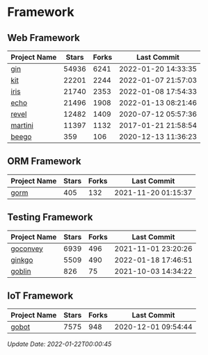 # Framework

## Web Framework
| Project Name | Stars | Forks | Last Commit |
| ------------ | ----- | ----- | ----------- |
| [gin](https://github.com/gin-gonic/gin) | 54936 | 6241 | 2022-01-20 14:33:35 |
| [kit](https://github.com/go-kit/kit) | 22201 | 2244 | 2022-01-07 21:57:03 |
| [iris](https://github.com/kataras/iris) | 21740 | 2353 | 2022-01-08 17:54:33 |
| [echo](https://github.com/labstack/echo) | 21496 | 1908 | 2022-01-13 08:21:46 |
| [revel](https://github.com/revel/revel) | 12482 | 1409 | 2020-07-12 05:57:36 |
| [martini](https://github.com/go-martini/martini) | 11397 | 1132 | 2017-01-21 21:58:54 |
| [beego](https://github.com/astaxie/beego) | 359 | 106 | 2020-12-13 11:36:23 |

## ORM Framework
| Project Name | Stars | Forks | Last Commit |
| ------------ | ----- | ----- | ----------- |
| [gorm](https://github.com/jinzhu/gorm) | 405 | 132 | 2021-11-20 01:15:37 |

## Testing Framework
| Project Name | Stars | Forks | Last Commit |
| ------------ | ----- | ----- | ----------- |
| [goconvey](https://github.com/smartystreets/goconvey) | 6939 | 496 | 2021-11-01 23:20:26 |
| [ginkgo](https://github.com/onsi/ginkgo) | 5509 | 490 | 2022-01-18 17:46:51 |
| [goblin](https://github.com/franela/goblin) | 826 | 75 | 2021-10-03 14:34:22 |

## IoT Framework
| Project Name | Stars | Forks | Last Commit |
| ------------ | ----- | ----- | ----------- |
| [gobot](https://github.com/hybridgroup/gobot) | 7575 | 948 | 2020-12-01 09:54:44 |

*Update Date: 2022-01-22T00:00:45*